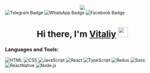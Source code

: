 <div id="header" align="center">
  <img src="https://i.gifer.com/4SOY.gif" />
</div>


<div id="badges">
  <img src="https://img.shields.io/badge/Telegram-blue?style=for-the-badge&logo=Telegram&logoColor=white" alt="Telegram Badge"/>
  <img src="https://img.shields.io/badge/WhatsApp-gree?style=for-the-badge&logo=WhatsApp&logoColor=white" alt="WhatsApp Badge"/>
  <img src="https://img.shields.io/badge/Facebook-blue?style=for-the-badge&logo=Facebook&logoColor=white" alt="Facebook Badge"/>
</div>


<h1 align="center">Hi there, I'm <a href=http://mypersportf.ru/ target="_blank">Vitaliy</a> 
<img src="https://github.com/blackcater/blackcater/raw/main/images/Hi.gif" height="32" />
</h1>


 ### Languages and Tools:
![HTML](https://img.shields.io/badge/-HTML5-090909?style=for-the-badge&logo=HTML5&logoColor=F88C00)
![CSS](https://img.shields.io/badge/-CSS3-090909?style=for-the-badge&logo=CSS3&logoColor=green)
![JavaScript](https://img.shields.io/badge/-JavaScript-090909?style=for-the-badge&logo=JavaScript&logoColor=E9D54D)
![React](https://img.shields.io/badge/-React-090909?style=for-the-badge&logo=React&logoColor=03c2fc)
![TypeScript](https://img.shields.io/badge/-TypeScript-090909?style=for-the-badge&logo=TypeScript&logoColor=0384fc)
![Redux](https://img.shields.io/badge/-Redux-090909?style=for-the-badge&logo=Redux&logoColor=E5D3FF)
![Sass](https://img.shields.io/badge/Sass-090909?style=for-the-badge&logo=Sass&logoColor=a83273)
![ReactNative](https://img.shields.io/badge/ReactNative-090909?style=for-the-badge&logo=React&logoColor=03c2fc)
![Node.js](https://img.shields.io/badge/Node.js-090909?style=for-the-badge&logo=Node.js&logoColor=2c6e2e)

